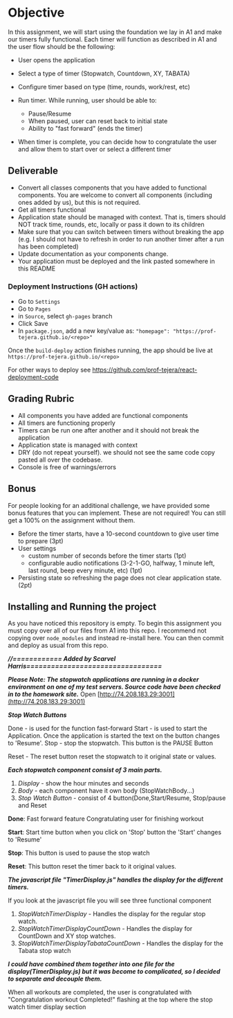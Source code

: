 # Objective
In this assignment, we will start using the foundation we lay in A1 and make our timers fully functional. Each timer will function as described in A1 and the user flow should be the following:

- User opens the application
- Select a type of timer (Stopwatch, Countdown, XY, TABATA)

- Configure timer based on type (time, rounds, work/rest, etc)

- Run timer. While running, user should be able to:
  - Pause/Resume
  - When paused, user can reset back to initial state
  - Ability to "fast forward" (ends the timer)

- When timer is complete, you can decide how to congratulate the user and allow them to start over or select a different timer

## Deliverable

- Convert all classes components that you have added to functional components. You are welcome to convert all components (including ones added by us), but this is not required.
- Get all timers functional
- Application state should be managed with context. That is, timers should NOT track time, rounds, etc, locally or pass it down to its children
- Make sure that you can switch between timers without breaking the app (e.g. I should not have to refresh in order to run another timer after a run has been completed)
- Update documentation as your components change. 
- Your application must be deployed and the link pasted somewhere in this README

### Deployment Instructions (GH actions)

- Go to `Settings`
- Go to `Pages`
- in `Source`, select `gh-pages` branch
- Click Save
- In `package.json`, add a new key/value as: `"homepage": "https://prof-tejera.github.io/<repo>"`

Once the `build-deploy` action finishes running, the app should be live
at `https://prof-tejera.github.io/<repo>`

For other ways to deploy see https://github.com/prof-tejera/react-deployment-code

## Grading Rubric 
- All components you have added are functional components
- All timers are functioning properly 
- Timers can be run one after another and it should not break the application
- Application state is managed with context
- DRY (do not repeat yourself). we should not see the same code copy pasted all over the codebase. 
- Console is free of warnings/errors

## Bonus
For people looking for an additional challenge, we have provided some bonus features that you can implement. These are not required! You can still get a 100% on the assignment without them.
- Before the timer starts, have a 10-second countdown to give user time to prepare (3pt)
- User settings
  - custom number of seconds before the timer starts (1pt)
  - configurable audio notifications (3-2-1-GO, halfway, 1 minute left, last round, beep every minute, etc) (1pt)
- Persisting state so refreshing the page does not clear application state. (2pt) 

## Installing and Running the project

As you have noticed this repository is empty. To begin this assignment you must copy over all of our files from A1 into this repo. I recommend not copying over `node_modules` and instead re-install here. You can then commit and deploy as usual from this repo.

_**//============ Added by Scarvel Harris=================================**_

**_Please Note: The stopwatch applications are running in a docker environment on one of my test servers.
Source code have been checked in to the homework site._**
Open [http://74.208.183.29:3001](http://74.208.183.29:3001)


_**Stop Watch Buttons**_

Done - is used for the function fast-forward
Start - is used to start the Application. Once the application is started the text on
the button changes to 'Resume'.
Stop - stop the stopwatch. This button is the PAUSE Button

Reset - The reset button reset the stopwatch to it original state or values.

**_Each stopwatch component consist of 3 main parts._**

1. _Display_ - show the hour minutes and seconds
2. _Body_ - each component have it own body (StopWatchBody...)
3. _Stop Watch Button_ - consist of 4 button(Done,Start/Resume, Stop/pause and Reset

**Done**: Fast forward feature Congratulating user for finishing workout

**Start**: Start time button when you click on 'Stop' button the 'Start' changes to 'Resume'

**Stop**: This button is used to pause the stop watch

**Reset**: This button reset the timer back to it original values.

**_The javascript file "TimerDisplay.js" handles the display for the different timers._**

If you look at the javascript file  you will see three functional component
1) _StopWatchTimerDisplay_ - Handles the display for the regular stop watch.
2) _StopWatchTimerDisplayCountDown_ - Handles the display for CountDown and XY stop watches.
3) _StopWatchTimerDisplayTabataCountDown_ - Handles the display for the Tabata stop watch

**_I could have combined them together into one file for the display(TimerDisplay.js) but it was
become to complicated, so I decided to separate and decouple them._**

When all workouts are completed, the user is congratulated with "Congratulation workout Completed!" flashing
at the top where the stop watch timer display section
